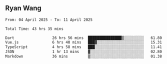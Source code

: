 ## Ryan Wang

<!--START_SECTION:waka-->

```txt
From: 04 April 2025 - To: 11 April 2025

Total Time: 43 hrs 35 mins

Dart                 26 hrs 56 mins  ███████████████▒░░░░░░░░░   61.80 %
Vue.js               6 hrs 40 mins   ███▓░░░░░░░░░░░░░░░░░░░░░   15.31 %
TypeScript           4 hrs 58 mins   ███░░░░░░░░░░░░░░░░░░░░░░   11.41 %
JSON                 1 hr 13 mins    ▓░░░░░░░░░░░░░░░░░░░░░░░░   02.80 %
Markdown             36 mins         ▒░░░░░░░░░░░░░░░░░░░░░░░░   01.38 %
```

<!--END_SECTION:waka-->
